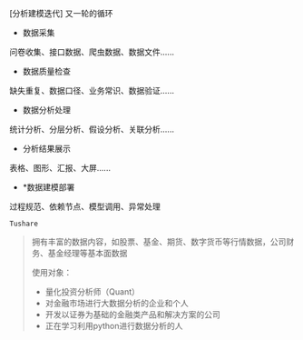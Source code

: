 

[分析建模迭代]  又一轮的循环

+ 数据采集

问卷收集、接口数据、爬虫数据、数据文件......

+ 数据质量检查

缺失重复、数据口径、业务常识、数据验证......

+ 数据分析处理

统计分析、分层分析、假设分析、关联分析......

+ 分析结果展示

表格、图形、汇报、大屏......

+ *数据建模部署

过程规范、依赖节点、模型调用、异常处理



`Tushare`

> 拥有丰富的数据内容，如股票、基金、期货、数字货币等行情数据，公司财务、基金经理等基本面数据
>
> 使用对象：
>
> + 量化投资分析师（Quant）
> + 对金融市场进行大数据分析的企业和个人
> + 开发以证券为基础的金融类产品和解决方案的公司
> + 正在学习利用python进行数据分析的人

